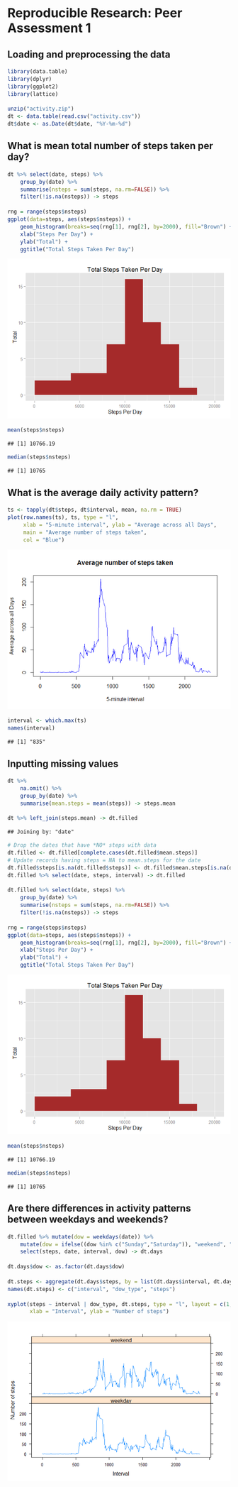# Reproducible Research: Peer Assessment 1

## Loading and preprocessing the data


```r
library(data.table)
library(dplyr)
library(ggplot2)
library(lattice)

unzip("activity.zip")
dt <- data.table(read.csv("activity.csv"))
dt$date <- as.Date(dt$date, "%Y-%m-%d")
```

## What is mean total number of steps taken per day?


```r
dt %>% select(date, steps) %>%
    group_by(date) %>%
    summarise(nsteps = sum(steps, na.rm=FALSE)) %>%
    filter(!is.na(nsteps)) -> steps

rng = range(steps$nsteps)
ggplot(data=steps, aes(steps$nsteps)) +
    geom_histogram(breaks=seq(rng[1], rng[2], by=2000), fill="Brown") +
    xlab("Steps Per Day") +
    ylab("Total") +
    ggtitle("Total Steps Taken Per Day")
```

![](PA1_template_files/figure-html/total_steps_per_day-1.png) 

```r
mean(steps$nsteps)
```

```
## [1] 10766.19
```

```r
median(steps$nsteps)
```

```
## [1] 10765
```

## What is the average daily activity pattern?


```r
ts <- tapply(dt$steps, dt$interval, mean, na.rm = TRUE)
plot(row.names(ts), ts, type = "l",
     xlab = "5-minute interval", ylab = "Average across all Days",
     main = "Average number of steps taken",
     col = "Blue")
```

![](PA1_template_files/figure-html/avg_daily_activity-1.png) 

```r
interval <- which.max(ts)
names(interval)
```

```
## [1] "835"
```

## Inputting missing values


```r
dt %>%
    na.omit() %>%
    group_by(date) %>%
    summarise(mean.steps = mean(steps)) -> steps.mean

dt %>% left_join(steps.mean) -> dt.filled
```

```
## Joining by: "date"
```

```r
# Drop the dates that have *NO* steps with data
dt.filled <- dt.filled[complete.cases(dt.filled$mean.steps)]
# Update records having steps = NA to mean.steps for the date
dt.filled$steps[is.na(dt.filled$steps)] <- dt.filled$mean.steps[is.na(dt.filled$steps)]
dt.filled %>% select(date, steps, interval) -> dt.filled

dt.filled %>% select(date, steps) %>%
    group_by(date) %>%
    summarise(nsteps = sum(steps, na.rm=FALSE)) %>%
    filter(!is.na(nsteps)) -> steps

rng = range(steps$nsteps)
ggplot(data=steps, aes(steps$nsteps)) +
    geom_histogram(breaks=seq(rng[1], rng[2], by=2000), fill="Brown") +
    xlab("Steps Per Day") +
    ylab("Total") +
    ggtitle("Total Steps Taken Per Day")
```

![](PA1_template_files/figure-html/Missing_Values-1.png) 

```r
mean(steps$nsteps)
```

```
## [1] 10766.19
```

```r
median(steps$nsteps)
```

```
## [1] 10765
```


## Are there differences in activity patterns between weekdays and weekends?


```r
dt.filled %>% mutate(dow = weekdays(date)) %>%
    mutate(dow = ifelse((dow %in% c("Sunday","Saturday")), "weekend", "weekday")) %>%
    select(steps, date, interval, dow) -> dt.days

dt.days$dow <- as.factor(dt.days$dow)

dt.steps <- aggregate(dt.days$steps, by = list(dt.days$interval, dt.days$dow), mean)
names(dt.steps) <- c("interval", "dow_type", "steps")

xyplot(steps ~ interval | dow_type, dt.steps, type = "l", layout = c(1, 2),
       xlab = "Interval", ylab = "Number of steps")
```

![](PA1_template_files/figure-html/activity_patterns-1.png) 

